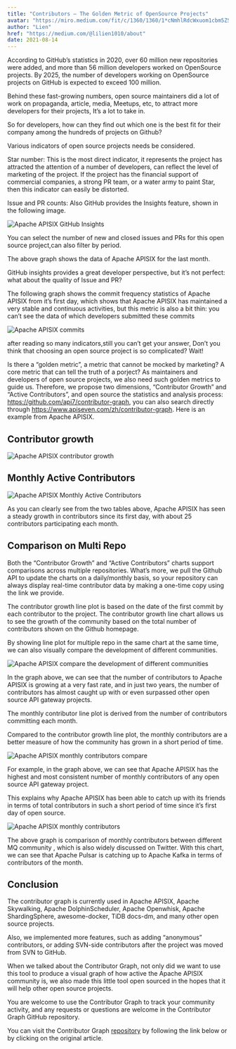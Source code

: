 ```yaml
---
title: "Contributors — The Golden Metric of OpenSource Projects"
avatar: "https://miro.medium.com/fit/c/1360/1360/1*cNmhlRdcWxuom1cbm5ZS4g.jpeg"
author: "Lien"
href: "https://medium.com/@lilien1010/about"
date: 2021-08-14
---
```


According to GitHub’s statistics in 2020, over 60 million new repositories were added, and more than 56 million developers worked on OpenSource projects. By 2025, the number of developers working on OpenSource projects on GitHub is expected to exceed 100 million.

Behind these fast-growing numbers, open source maintainers did a lot of work on propaganda, article, media, Meetups, etc, to attract more developers for their projects, It’s a lot to take in.

So for developers, how can they find out which one is the best fit for their company among the hundreds of projects on Github?

Various indicators of open source projects needs be considered.

Star number: This is the most direct indicator, it represents the project has attracted the attention of a number of developers, can reflect the level of marketing of the project. If the project has the financial support of commercial companies, a strong PR team, or a water army to paint Star, then this indicator can easily be distorted.

Issue and PR counts: Also GitHub provides the Insights feature, shown in the following image.

![Apache APISIX GitHub Insights](https://static.apiseven.com/202108/20210814001.webp)

You can select the number of new and closed issues and PRs for this open source project,can also filter by period.

The above graph shows the data of Apache APISIX for the last month.

GitHub insights provides a great developer perspective, but it’s not perfect: what about the quality of Issue and PR?

The following graph shows the commit frequency statistics of Apache APISIX from it’s first day, which shows that Apache APISIX has maintained a very stable and continuous activities, but this metric is also a bit thin: you can’t see the data of which developers submitted these commits

![Apache APISIX commits](https://static.apiseven.com/202108/20210814002.webp)

after reading so many indicators,still you can’t get your answer, Don’t you think that choosing an open source project is so complicated? Wait!

Is there a “golden metric”, a metric that cannot be mocked by marketing? A core metric that can tell the truth of a porject?
As maintainers and developers of open source projects, we also need such golden metrics to guide us. Therefore, we propose two dimensions, “Contributor Growth” and “Active Contributors”, and open source the statistics and analysis process: https://github.com/api7/contributor-graph, you can also search directly through https://www.apiseven.com/zh/contributor-graph. Here is an example from Apache APISIX.

## Contributor growth

![Apache APISIX contributor growth](https://static.apiseven.com/202108/20210814003.webp)

## Monthly Active Contributors

![Apache APISIX Monthly Active Contributors](https://static.apiseven.com/202108/20210814004.webp)

As you can clearly see from the two tables above, Apache APISIX has seen a steady growth in contributors since its first day, with about 25 contributors participating each month.

## Comparison on Multi Repo

Both the “Contributor Growth” and “Active Contributors” charts support comparisons across multiple repositories. What’s more, we pull the Github API to update the charts on a daily/monthly basis, so your repository can always display real-time contributor data by making a one-time copy using the link we provide.

The contributor growth line plot is based on the date of the first commit by each contributor to the project. The contributor growth line chart allows us to see the growth of the community based on the total number of contributors shown on the Github homepage.

By showing line plot for multiple repo in the same chart at the same time, we can also visually compare the development of different communities.

![Apache APISIX compare the development of different communities](https://static.apiseven.com/202108/20210814005.webp)

In the graph above, we can see that the number of contributors to Apache APISIX is growing at a very fast rate, and in just two years, the number of contributors has almost caught up with or even surpassed other open source API gateway projects.

The monthly contributor line plot is derived from the number of contributors committing each month.

Compared to the contributor growth line plot, the monthly contributors are a better measure of how the community has grown in a short period of time.

![Apache APISIX monthly contributors compare](https://static.apiseven.com/202108/20210814006.webp)

For example, in the graph above, we can see that Apache APISIX has the highest and most consistent number of monthly contributors of any open source API gateway project.

This explains why Apache APISIX has been able to catch up with its friends in terms of total contributors in such a short period of time since it’s first day of open source.

![Apache APISIX monthly contributors](https://static.apiseven.com/202108/20210814007.webp)

The above graph is comparison of monthly contributors between different MQ community , which is also widely discussed on Twitter. With this chart, we can see that Apache Pulsar is catching up to Apache Kafka in terms of contributors of the month.

## Conclusion

The contributor graph is currently used in Apache APISIX, Apache Skywalking, Apache DolphinScheduler, Apache Openwhisk, Apache ShardingSphere, awesome-docker, TiDB docs-dm, and many other open source projects.

Also, we implemented more features, such as adding “anonymous” contributors, or adding SVN-side contributors after the project was moved from SVN to GitHub.

When we talked about the Contributor Graph, not only did we want to use this tool to produce a visual graph of how active the Apache APISIX community is, we also made this little tool open sourced in the hopes that it will help other open source projects.

You are welcome to use the Contributor Graph to track your community activity, and any requests or questions are welcome in the Contributor Graph GitHub repository.

You can visit the Contributor Graph [repository](https://github.com/api7/contributor-graph) by following the link below or by clicking on the original article.
